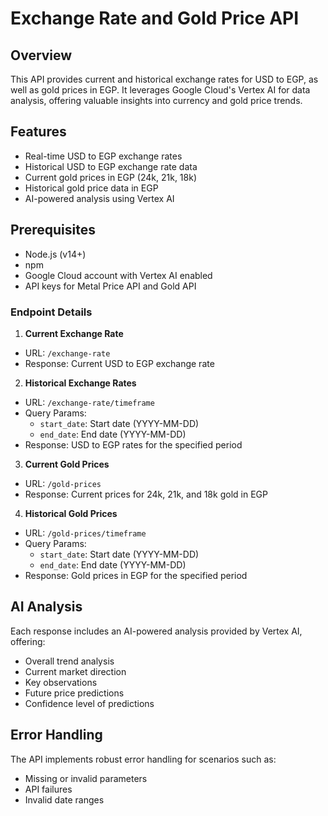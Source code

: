 # Exchange Rate and Gold Price API

## Overview

This API provides current and historical exchange rates for USD to EGP, as well as gold prices in EGP. It leverages Google Cloud's Vertex AI for data analysis, offering valuable insights into currency and gold price trends.

## Features

- Real-time USD to EGP exchange rates
- Historical USD to EGP exchange rate data
- Current gold prices in EGP (24k, 21k, 18k)
- Historical gold price data in EGP
- AI-powered analysis using Vertex AI

## Prerequisites

- Node.js (v14+)
- npm
- Google Cloud account with Vertex AI enabled
- API keys for Metal Price API and Gold API

### Endpoint Details

1. **Current Exchange Rate**

- URL: `/exchange-rate`
- Response: Current USD to EGP exchange rate

2. **Historical Exchange Rates**

- URL: `/exchange-rate/timeframe`
- Query Params:
  - `start_date`: Start date (YYYY-MM-DD)
  - `end_date`: End date (YYYY-MM-DD)
- Response: USD to EGP rates for the specified period

3. **Current Gold Prices**

- URL: `/gold-prices`
- Response: Current prices for 24k, 21k, and 18k gold in EGP

4. **Historical Gold Prices**

- URL: `/gold-prices/timeframe`
- Query Params:
  - `start_date`: Start date (YYYY-MM-DD)
  - `end_date`: End date (YYYY-MM-DD)
- Response: Gold prices in EGP for the specified period

## AI Analysis

Each response includes an AI-powered analysis provided by Vertex AI, offering:

- Overall trend analysis
- Current market direction
- Key observations
- Future price predictions
- Confidence level of predictions

## Error Handling

The API implements robust error handling for scenarios such as:

- Missing or invalid parameters
- API failures
- Invalid date ranges
